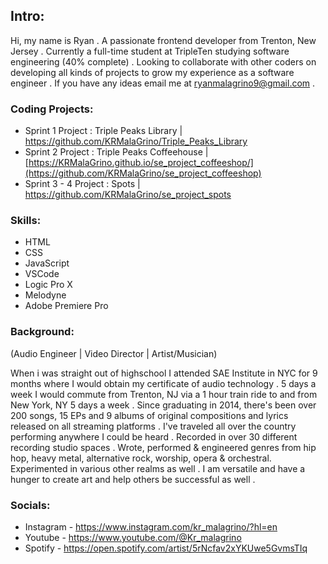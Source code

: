 ## Intro:

 Hi, my name is Ryan . A passionate frontend developer from Trenton, New Jersey . Currently a full-time student at TripleTen studying software engineering (40% complete) . Looking to collaborate with other coders on developing all kinds of projects to grow my experience as a software engineer . If you have any ideas email me at ryanmalagrino9@gmail.com . 

### Coding Projects:

 - Sprint 1 Project : Triple Peaks Library | https://github.com/KRMalaGrino/Triple_Peaks_Library
 - Sprint 2 Project : Triple Peaks Coffeehouse | [https://KRMalaGrino.github.io/se_project_coffeeshop/](https://github.com/KRMalaGrino/se_project_coffeeshop)
 - Sprint 3 - 4 Project : Spots | https://github.com/KRMalaGrino/se_project_spots

### Skills:

 - HTML
 - CSS
 - JavaScript
 - VSCode
 - Logic Pro X
 - Melodyne
 - Adobe Premiere Pro

### Background:
(Audio Engineer | Video Director | Artist/Musician)

 When i was straight out of highschool I attended SAE Institute in NYC for 9 months where I would obtain my certificate of audio technology . 5 days a week I would commute from Trenton, NJ via a 1 hour train ride to and from New York, NY 5 days a week . Since graduating in 2014, there's been over 200 songs, 15 EPs and 9 albums of original compositions and lyrics released on all streaming platforms . I've traveled all over the country performing anywhere I could be heard . Recorded in over 30 different recording studio spaces . Wrote, performed & engineered genres from hip hop, heavy metal, alternative rock, worship, opera & orchestral. Experimented in various other realms as well . I am versatile and have a hunger to create art and help others be successful as well . 

### Socials:

- Instagram - https://www.instagram.com/kr_malagrino/?hl=en
- Youtube - https://www.youtube.com/@Kr_malagrino
- Spotify - https://open.spotify.com/artist/5rNcfav2xYKUwe5GvmsTIq


